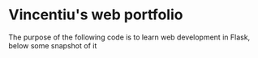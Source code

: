 # Vincentiu's web portfolio

The purpose of the following code is to learn  web development in Flask, below some snapshot of it

